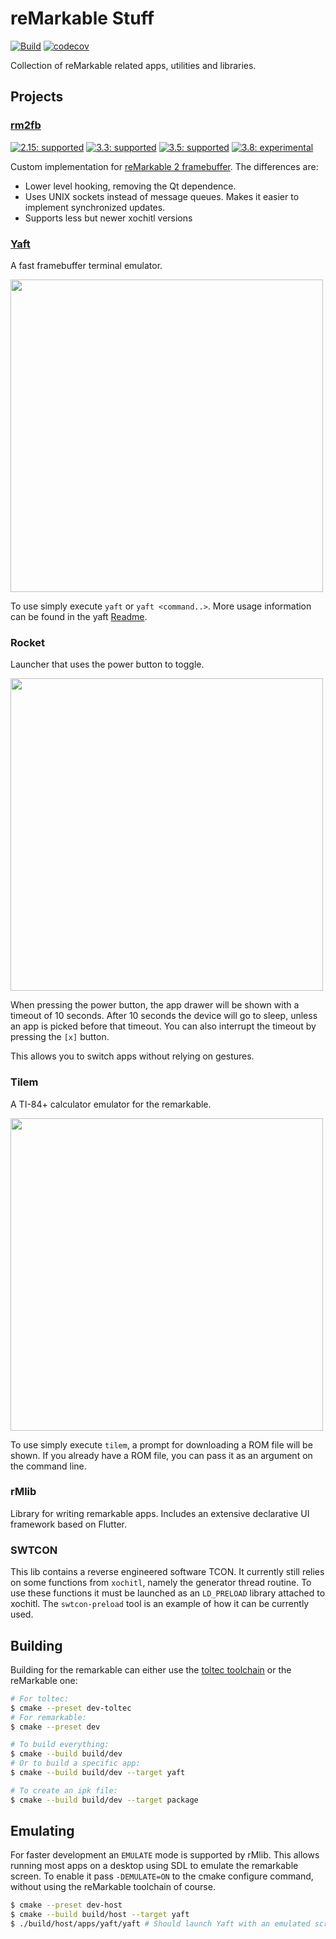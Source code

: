 reMarkable Stuff
================
[![Build](https://github.com/timower/rM2-stuff/actions/workflows/build.yml/badge.svg)](https://github.com/timower/rM2-stuff/actions/workflows/build.yml)
[![codecov](https://codecov.io/github/timower/rM2-stuff/graph/badge.svg?token=SN0AG39539)](https://codecov.io/github/timower/rM2-stuff)

Collection of reMarkable related apps, utilities and libraries.

Projects
--------

### [rm2fb](libs/rm2fb)
[![2.15: supported](https://img.shields.io/badge/2.15-supported-brightgreen)](https://support.remarkable.com/s/article/Software-release-2-15-October-2022)
[![3.3: supported](https://img.shields.io/badge/3.3-supported-brightgreen)](https://support.remarkable.com/s/article/Software-release-3-3)
[![3.5: supported](https://img.shields.io/badge/3.5-supported-brightgreen)](https://support.remarkable.com/s/article/Software-release-3-5)
[![3.8: experimental](https://img.shields.io/badge/3.8-experimental-orange)](https://support.remarkable.com/s/article/Software-release-3-8)

Custom implementation for [reMarkable 2 framebuffer](https://github.com/ddvk/remarkable2-framebuffer).
The differences are:
 * Lower level hooking, removing the Qt dependence.
 * Uses UNIX sockets instead of message queues. Makes it easier to implement synchronized updates.
 * Supports less but newer xochitl versions

### [Yaft](apps/yaft)

A fast framebuffer terminal emulator.

<img src="doc/yaft.png" width=500/>

To use simply execute `yaft` or `yaft <command..>`.
More usage information can be found in the yaft [Readme](apps/yaft).

### Rocket

Launcher that uses the power button to toggle.

<img src="doc/rocket.png" width=500/>

When pressing the power button, the app drawer will be shown with a timeout of 10 seconds.
After 10 seconds the device will go to sleep, unless an app is picked before that timeout.
You can also interrupt the timeout by pressing the `[x]` button.

This allows you to switch apps without relying on gestures.

### Tilem

A TI-84+ calculator emulator for the remarkable.

<img src="doc/tilem.png" width=500/>

To use simply execute `tilem`, a prompt for downloading a ROM file will be shown.
If you already have a ROM file, you can pass it as an argument on the command line.

### rMlib

Library for writing remarkable apps.
Includes an extensive declarative UI framework based on Flutter.


### SWTCON

This lib contains a reverse engineered software TCON. It currently still relies
on some functions from `xochitl`, namely the generator thread routine.
To use these functions it must be launched as an `LD_PRELOAD` library attached to xochitl.
The `swtcon-preload` tool is an example of how it can be currently used.


Building
--------

Building for the remarkable can either use the [toltec toolchain](https://github.com/toltec-dev/toolchain)
or the reMarkable one:
```bash
# For toltec:
$ cmake --preset dev-toltec
# For remarkable:
$ cmake --preset dev

# To build everything:
$ cmake --build build/dev
# Or to build a specific app:
$ cmake --build build/dev --target yaft

# To create an ipk file:
$ cmake --build build/dev --target package
```

Emulating
---------

For faster development an `EMULATE` mode is supported by rMlib. This allows
running most apps on a desktop using SDL to emulate the remarkable screen.
To enable it pass `-DEMULATE=ON` to the cmake configure command, without using
the reMarkable toolchain of course.
```bash
$ cmake --preset dev-host
$ cmake --build build/host --target yaft
$ ./build/host/apps/yaft/yaft # Should launch Yaft with an emulated screen in a separete window.
```
